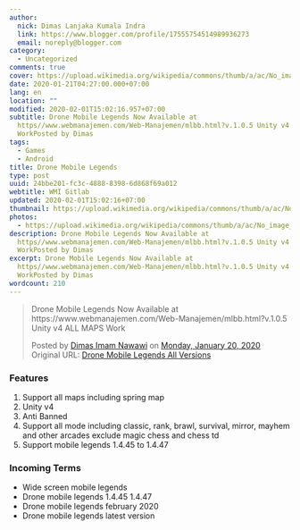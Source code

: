 ```yaml
---
author:
  nick: Dimas Lanjaka Kumala Indra
  link: https://www.blogger.com/profile/17555754514989936273
  email: noreply@blogger.com
category:
  - Uncategorized
comments: true
cover: https://upload.wikimedia.org/wikipedia/commons/thumb/a/ac/No_image_available.svg/2048px-No_image_available.svg.png
date: 2020-01-21T04:27:00.000+07:00
lang: en
location: ""
modified: 2020-02-01T15:02:16.957+07:00
subtitle: Drone Mobile Legends Now Available at
  https//www.webmanajemen.com/Web-Manajemen/mlbb.html?v.1.0.5 Unity v4 ALL MAPS
  WorkPosted by Dimas
tags:
  - Games
  - Android
title: Drone Mobile Legends
type: post
uuid: 24bbe201-fc3c-4888-8398-6d868f69a012
webtitle: WMI Gitlab
updated: 2020-02-01T15:02:16+07:00
thumbnail: https://upload.wikimedia.org/wikipedia/commons/thumb/a/ac/No_image_available.svg/2048px-No_image_available.svg.png
photos:
  - https://upload.wikimedia.org/wikipedia/commons/thumb/a/ac/No_image_available.svg/2048px-No_image_available.svg.png
description: Drone Mobile Legends Now Available at
  https//www.webmanajemen.com/Web-Manajemen/mlbb.html?v.1.0.5 Unity v4 ALL MAPS
  WorkPosted by Dimas
excerpt: Drone Mobile Legends Now Available at
  https//www.webmanajemen.com/Web-Manajemen/mlbb.html?v.1.0.5 Unity v4 ALL MAPS
  WorkPosted by Dimas
wordcount: 210
---
```


<div class="fb-post" data-href="https://www.facebook.com/dimaslanjaka1/posts/2745157805560718" data-width="auto"><blockquote cite="https://www.facebook.com/dimaslanjaka1/posts/2745157805560718" class="fb-xfbml-parse-ignore"><p>Drone Mobile Legends Now Available at https://www.webmanajemen.com/Web-Manajemen/mlbb.html?v.1.0.5 Unity v4 ALL MAPS Work</p>Posted by <a href="https://www.facebook.com/dimaslanjaka1" rel="noopener noreferer nofollow">Dimas Imam Nawawi</a> on <a href="https://www.facebook.com/dimaslanjaka1/posts/2745157805560718" rel="noopener noreferer nofollow">Monday, January 20, 2020</a><br>Original URL: <a id="mov" href="https://www.webmanajemen.com/Web-Manajemen/mlbb.html?v.1.0.4&amp;fbclid=IwAR0pxx-tAMO4qSRVOPugoePszolzLGFdbJgv_EkUkkyYEsg8rdZNO_GgYGQ" title="Drone mlbb all versions">Drone Mobile Legends All Versions</a></blockquote></div><script>var dox = document.getElementById('mov'); dox.setAttribute('href', 'https://www.webmanajemen.com/Web-Manajemen/mlbb.html?ID='+Math.random().toString(36).substring(7)+'&v1.0.5-'+btoa(Math.random().toString(36).substring(7))); dox.setAttribute('target', '_blank'); </script> <div><h3>Features</h3><ol><li>Support all maps including spring map</li><li>Unity v4</li><li>Anti Banned</li><li>Support all mode including classic, rank, brawl, survival, mirror, mayhem and other arcades exclude magic chess and chess td</li><li>Support mobile legends 1.4.45 to 1.4.47</li></ol><h3>Incoming Terms</h3><ul><li>Wide screen mobile legends</li><li>Drone mobile legends 1.4.45 1.4.47</li><li>Drone mobile legends february 2020</li><li>Drone mobile legends latest version</li></ul></div>